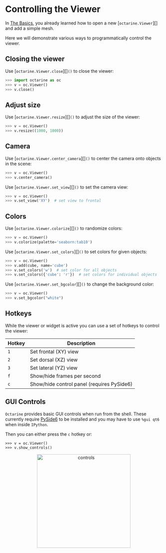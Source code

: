 # Controlling the Viewer

In [The Basics](intro.md), you already learned how to open a new
[`octarine.Viewer`][] and add a simple mesh.

Here we will demonstrate various ways to programmatically control the viewer.

## Closing the viewer
Use [`octarine.Viewer.close`][]`()` to close the viewer:

```python
>>> import octarine as oc
>>> v = oc.Viewer()
>>> v.close()
```

## Adjust size
Use [`octarine.Viewer.resize`][]`()` to adjust the size of the viewer:

```python
>>> v = oc.Viewer()
>>> v.resize((1000, 1000))
```

## Camera
Use [`octarine.Viewer.center_camera`][]`()` to center the camera onto objects in the scene:

```python
>>> v = oc.Viewer()
>>> v.center_camera()
```

Use [`octarine.Viewer.set_view`][]`()` to set the camera view:

```python
>>> v = oc.Viewer()
>>> v.set_view('XY')  # set view to frontal
```

## Colors
Use [`octarine.Viewer.colorize`][]`()` to randomize colors:

```python
>>> v = oc.Viewer()
>>> v.colorize(palette='seaborn:tab10')
```

Use [`octarine.Viewer.set_colors`][]`()` to set colors for given objects:

```python
>>> v = oc.Viewer()
>>> v.add(cube, name='cube')
>>> v.set_colors('w')  # set color for all objects
>>> v.set_colors({'cube': 'r'})  # set colors for individual objects
```

Use [`octarine.Viewer.set_bgcolor`][]`()` to change the background color:

```python
>>> v = oc.Viewer()
>>> v.set_bgcolor("white")
```

## Hotkeys
While the viewer or widget is active you can use a set of hotkeys to control the viewer:

| Hotkey | Description                                  |
|--------|----------------------------------------------|
| `1`    | Set frontal (XY) view                        |
| `2`    | Set dorsal (XZ) view                         |
| `3`    | Set lateral (YZ) view                        |
| `f`    | Show/hide frames per second                  |
| `c`    | Show/hide control panel (requires PySide6)   |

## GUI Controls

`Octarine` provides basic GUI controls when run from the shell. These currently
require [PySide6](https://pypi.org/project/PySide6/) to be installed and you
may have to use `%gui qt6` when inside `IPython`.

Then you can either press the `c` hotkey or:

```
>>> v = oc.Viewer()
>>> v.show_controls()
```

<center><img src="/_static/controls_example.png" alt="controls" width="300"/></center>